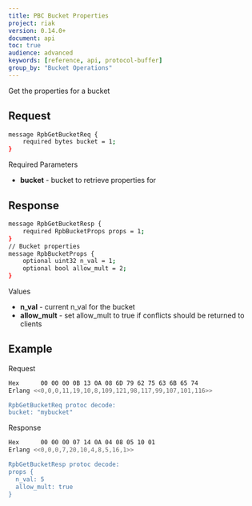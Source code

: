```yaml
---
title: PBC Bucket Properties
project: riak
version: 0.14.0+
document: api
toc: true
audience: advanced
keywords: [reference, api, protocol-buffer]
group_by: "Bucket Operations"
---
```


Get the properties for a bucket

## Request


```bash
message RpbGetBucketReq {
    required bytes bucket = 1;
}
```


Required Parameters

* **bucket** - bucket to retrieve properties for

## Response


```bash
message RpbGetBucketResp {
    required RpbBucketProps props = 1;
}
// Bucket properties
message RpbBucketProps {
    optional uint32 n_val = 1;
    optional bool allow_mult = 2;
}
```


Values

* **n_val** - current n_val for the bucket
* **allow_mult** - set allow_mult to true if conflicts should be returned to
clients

## Example

Request

```bash
Hex      00 00 00 0B 13 0A 08 6D 79 62 75 63 6B 65 74
Erlang <<0,0,0,11,19,10,8,109,121,98,117,99,107,101,116>>

RpbGetBucketReq protoc decode:
bucket: "mybucket"

```


Response

```bash
Hex      00 00 00 07 14 0A 04 08 05 10 01
Erlang <<0,0,0,7,20,10,4,8,5,16,1>>

RpbGetBucketResp protoc decode:
props {
  n_val: 5
  allow_mult: true
}

```